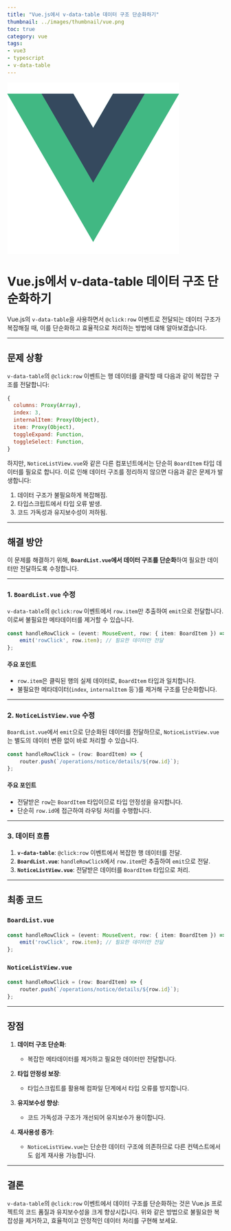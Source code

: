 ```yaml
---
title: "Vue.js에서 v-data-table 데이터 구조 단순화하기"
thumbnail: ../images/thumbnail/vue.png
toc: true
category: vue
tags:
- vue3
- typescript
- v-data-table
---
```

![](../images/thumbnail/vue.png)



# Vue.js에서 v-data-table 데이터 구조 단순화하기

Vue.js의 `v-data-table`을 사용하면서 `@click:row` 이벤트로 전달되는 데이터 구조가 복잡해질 때, 이를 단순화하고 효율적으로 처리하는 방법에 대해 알아보겠습니다.

---

## 문제 상황

`v-data-table`의 `@click:row` 이벤트는 행 데이터를 클릭할 때 다음과 같이 복잡한 구조를 전달합니다:

```javascript
{
  columns: Proxy(Array),
  index: 3,
  internalItem: Proxy(Object),
  item: Proxy(Object),
  toggleExpand: Function,
  toggleSelect: Function,
}
```

하지만, `NoticeListView.vue`와 같은 다른 컴포넌트에서는 단순히 `BoardItem` 타입 데이터를 필요로 합니다. 이로 인해 데이터 구조를 정리하지 않으면 다음과 같은 문제가 발생합니다:

1. 데이터 구조가 불필요하게 복잡해짐.
2. 타입스크립트에서 타입 오류 발생.
3. 코드 가독성과 유지보수성이 저하됨.

---

## 해결 방안

이 문제를 해결하기 위해, **`BoardList.vue`에서 데이터 구조를 단순화**하여 필요한 데이터만 전달하도록 수정합니다.

---

### 1. `BoardList.vue` 수정

`v-data-table`의 `@click:row` 이벤트에서 `row.item`만 추출하여 `emit`으로 전달합니다. 이로써 불필요한 메타데이터를 제거할 수 있습니다.

```typescript
const handleRowClick = (event: MouseEvent, row: { item: BoardItem }) => {
    emit('rowClick', row.item); // 필요한 데이터만 전달
};
```

#### 주요 포인트
- `row.item`은 클릭된 행의 실제 데이터로, `BoardItem` 타입과 일치합니다.
- 불필요한 메타데이터(`index`, `internalItem` 등`)를 제거해 구조를 단순화합니다.

---

### 2. `NoticeListView.vue` 수정

`BoardList.vue`에서 `emit`으로 단순화된 데이터를 전달하므로, `NoticeListView.vue`는 별도의 데이터 변환 없이 바로 처리할 수 있습니다.

```typescript
const handleRowClick = (row: BoardItem) => {
    router.push(`/operations/notice/details/${row.id}`);
};
```

#### 주요 포인트
- 전달받은 `row`는 `BoardItem` 타입이므로 타입 안정성을 유지합니다.
- 단순히 `row.id`에 접근하여 라우팅 처리를 수행합니다.

---

### 3. 데이터 흐름

1. **`v-data-table`**: `@click:row` 이벤트에서 복잡한 행 데이터를 전달.
2. **`BoardList.vue`**: `handleRowClick`에서 `row.item`만 추출하여 `emit`으로 전달.
3. **`NoticeListView.vue`**: 전달받은 데이터를 `BoardItem` 타입으로 처리.

---

## 최종 코드

### `BoardList.vue`

```typescript
const handleRowClick = (event: MouseEvent, row: { item: BoardItem }) => {
    emit('rowClick', row.item); // 필요한 데이터만 전달
};
```

### `NoticeListView.vue`

```typescript
const handleRowClick = (row: BoardItem) => {
    router.push(`/operations/notice/details/${row.id}`);
};
```

---

## 장점

1. **데이터 구조 단순화**:
    - 복잡한 메타데이터를 제거하고 필요한 데이터만 전달합니다.

2. **타입 안정성 보장**:
    - 타입스크립트를 활용해 컴파일 단계에서 타입 오류를 방지합니다.

3. **유지보수성 향상**:
    - 코드 가독성과 구조가 개선되어 유지보수가 용이합니다.

4. **재사용성 증가**:
    - `NoticeListView.vue`는 단순한 데이터 구조에 의존하므로 다른 컨텍스트에서도 쉽게 재사용 가능합니다.

---

## 결론

`v-data-table`의 `@click:row` 이벤트에서 데이터 구조를 단순화하는 것은 Vue.js 프로젝트의 코드 품질과 유지보수성을 크게 향상시킵니다. 위와 같은 방법으로 불필요한 복잡성을 제거하고, 효율적이고 안정적인 데이터 처리를 구현해 보세요.
